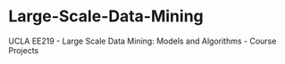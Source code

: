 # Large-Scale-Data-Mining

UCLA EE219 - Large Scale Data Mining: Models and Algorithms - Course Projects
